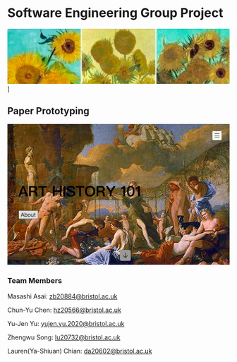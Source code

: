 # Software Engineering Group Project
![image](game_material/pic1.png)]


## Paper Prototyping

[![Video Link](game_material/pic2.png)](https://www.youtube.com/watch?v=anribnNDmAQ)




### Team Members

Masashi Asai: <zb20884@bristol.ac.uk>

Chun-Yu Chen: <hz20566@bristol.ac.uk>

Yu-Jen Yu: <yujen.yu.2020@bristol.ac.uk>

Zhengwu Song: <lu20732@bristol.ac.uk>

Lauren(Ya-Shiuan) Chian: <da20602@bristol.ac.uk>
